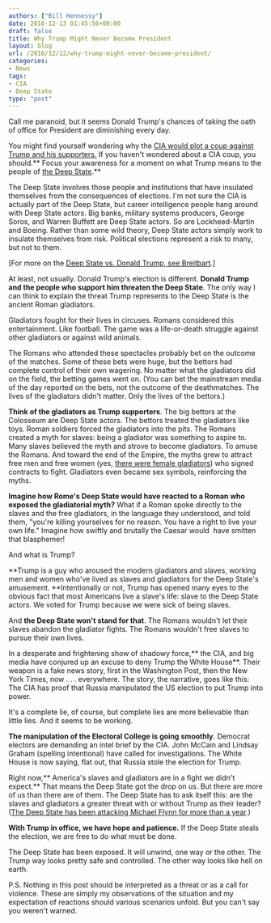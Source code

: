 ```yaml
---
authors: ["Bill Hennessy"]
date: 2016-12-13 01:45:56+00:00
draft: false
title: Why Trump Might Never Become President
layout: blog
url: /2016/12/12/why-trump-might-never-become-president/
categories:
- News
tags:
- CIA
- Deep State
type: "post"
---
```


Call me paranoid, but it seems Donald Trump's chances of taking the oath of office for President are diminishing every day.

You might find yourself wondering why the [CIA would plot a coup against Trump and his supporters.](https://hennessysview.com/2016/12/11/is-the-cia-plotting-a-coup/) If you haven't wondered about a CIA coup, you should.** Focus your awareness for a moment on what Trump means to the people of [the Deep State](https://www.zerohedge.com/news/2015-09-24/forget-new-world-order-heres-who-really-runs-world).**

The Deep State involves those people and institutions that have insulated themselves from the consequences of elections. I'm not sure the CIA is actually part of the Deep State, but career intelligence people hang around with Deep State actors. Big banks, military systems producers, George Soros, and Warren Buffett are Deep State actors. So are Lockheed-Martin and Boeing. Rather than some wild theory, Deep State actors simply work to insulate themselves from risk. Political elections represent a risk to many, but not to them.

[For more on the [Deep State vs. Donald Trump, see Breitbart](https://www.breitbart.com/big-government/2016/12/12/virgil-the-deep-state-vs-donald-trump/).]

At least, not usually. Donald Trump's election is different. **Donald Trump and the people who support him threaten the Deep State**. The only way I can think to explain the threat Trump represents to the Deep State is the ancient Roman gladiators.

Gladiators fought for their lives in circuses. Romans considered this entertainment. Like football. The game was a life-or-death struggle against other gladiators or against wild animals.

The Romans who attended these spectacles probably bet on the outcome of the matches. Some of these bets were huge, but the bettors had complete control of their own wagering. No matter what the gladiators did on the field, the betting games went on. (You can bet the mainstream media of the day reported on the bets, not the outcome of the deathmatches. The lives of the gladiators didn't matter. Only the lives of the bettors.)

**Think of the gladiators as Trump supporters**. The big bettors at the Colosseum are Deep State actors. The bettors treated the gladiators like toys. Roman soldiers forced the gladiators into the pits. The Romans created a myth for slaves: being a gladiator was something to aspire to. Many slaves believed the myth and strove to become gladiators. To amuse the Romans. And toward the end of the Empire, the myths grew to attract free men and free women (yes, [there were female gladiators](https://www.history.com/news/history-lists/10-things-you-may-not-know-about-roman-gladiators)) who signed contracts to fight. Gladiators even became sex symbols, reinforcing the myths.

**Imagine how Rome's Deep State would have reacted to a Roman who exposed the gladiatorial myth?** What if a Roman spoke directly to the slaves and the free gladiators, in the language they understood, and told them, "you're killing yourselves for no reason. You have a right to live your own life." Imagine how swiftly and brutally the Caesar would  have smitten that blasphemer!

And what is Trump?

**Trump is a guy who aroused the modern gladiators and slaves, working men and women who've lived as slaves and gladiators for the Deep State's amusement. **Intentionally or not, Trump has opened many eyes to the obvious fact that most Americans live a slave's life: slave to the Deep State actors. We voted for Trump because we were sick of being slaves.

And **the Deep State won't stand for that**. The Romans wouldn't let their slaves abandon the gladiator fights. The Romans wouldn't free slaves to pursue their own lives.

In a desperate and frightening show of shadowy force,** the CIA, and big media have conjured up an excuse to deny Trump the White House**. Their weapon is a fake news story, first in the Washington Post, then the New York Times, now . . . everywhere. The story, the narrative, goes like this: The CIA has proof that Russia manipulated the US election to put Trump into power.

It's a complete lie, of course, but complete lies are more believable than little lies. And it seems to be working.

**The manipulation of the Electoral College is going smoothly**. Democrat electors are demanding an intel brief by the CIA. John McCain and Lindsay Graham (spelling intentional) have called for investigations. The White House is now saying, flat out, that Russia stole the election for Trump.

Right now,** America's slaves and gladiators are in a fight we didn't expect.** That means the Deep State got the drop on us. But there are more of us than there are of them. The Deep State has to ask itself this: are the slaves and gladiators a greater threat with or without Trump as their leader? ([The Deep State has been attacking Michael Flynn for more than a year](https://usdefensewatch.com/2016/11/fear-and-loathing-inside-the-deep-state/).)

**With Trump in office, we have hope and patience.** If the Deep State steals the election, we are free to do what must be done.

The Deep State has been exposed. It will unwind, one way or the other. The Trump way looks pretty safe and controlled. The other way looks like hell on earth.

P.S. Nothing in this post should be interpreted as a threat or as a call for violence. These are simply my observations of the situation and my expectation of reactions should various scenarios unfold. But you can't say you weren't warned.

